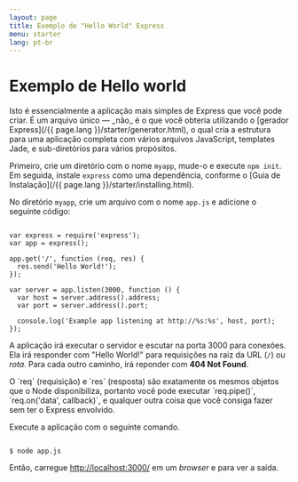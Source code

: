 ```yaml
---
layout: page
title: Exemplo de "Hello World" Express
menu: starter
lang: pt-br
---
```


# Exemplo de Hello world

<div class="doc-box doc-info" markdown="1">
Isto é essencialmente a aplicação mais simples de Express que você pode criar. É um arquivo único &mdash; _não_ é o que você obteria utilizando o [gerador Express](/{{ page.lang }}/starter/generator.html), o qual cria a estrutura para uma aplicação completa com vários arquivos JavaScript, templates Jade, e sub-diretórios para vários propósitos.
</div>

Primeiro, crie um diretório com o nome `myapp`, mude-o e execute  `npm init`. Em seguida, instale `express` como uma dependência, conforme o [Guia de Instalação](/{{ page.lang }}/starter/installing.html).

No diretório `myapp`, crie um arquivo com o nome `app.js` e adicione o seguinte código:

<pre><code class="language-javascript" translate="no">
var express = require('express');
var app = express();

app.get('/', function (req, res) {
  res.send('Hello World!');
});

var server = app.listen(3000, function () {
  var host = server.address().address;
  var port = server.address().port;

  console.log('Example app listening at http://%s:%s', host, port);
});
</code></pre>

A aplicação irá executar o servidor e escutar na porta 3000 para conexões. Ela irá responder com "Hello World!" para requisições na raiz da URL (`/`) ou _rota_. Para cada outro caminho, irá reponder com **404 Not Found**.

<div class="doc-box doc-notice" markdown="1">
O `req` (requisição) e `res` (resposta) são exatamente os mesmos objetos que o Node disponibiliza, portanto você pode executar `req.pipe()`, `req.on('data', callback)`, e qualquer outra coisa que você consiga fazer sem ter o Express envolvido.
</div>

Execute a aplicação com o seguinte comando.

<pre><code class="language-sh" translate="no">
$ node app.js
</code></pre>

Então, carregue [http://localhost:3000/](http://localhost:3000/) em um <i>browser</i> e para ver a saída.
